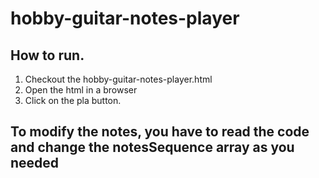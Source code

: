 # hobby-guitar-notes-player

## How to run.

1. Checkout the hobby-guitar-notes-player.html
2. Open the html in a browser
3. Click on the pla button.

## To modify the notes, you have to read the code and change the notesSequence array as you needed
